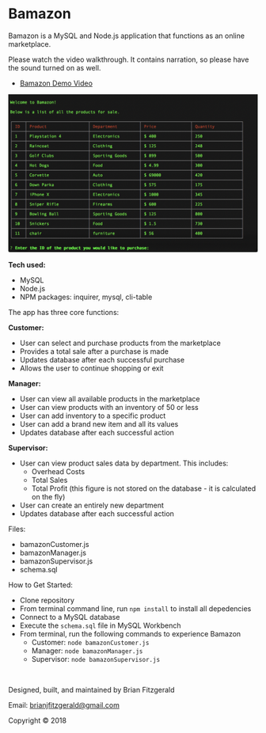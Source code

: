 # Bamazon

Bamazon is a MySQL and Node.js application that functions as an online marketplace.

Please watch the video walkthrough. It contains narration, so please have the sound turned on as well.
* [Bamazon Demo Video](https://drive.google.com/open?id=1iE_TABwLfDTecmOcuULW2LTd8QoRTjEc)

![image](assets/images/screenshot-bamazon.png)

**Tech used:**
* MySQL
* Node.js
* NPM packages: inquirer, mysql, cli-table

The app has three core functions:

**Customer:**
* User can select and purchase products from the marketplace
* Provides a total sale after a purchase is made
* Updates database after each successful purchase
* Allows the user to continue shopping or exit

**Manager:**
* User can view all available products in the marketplace
* User can view products with an inventory of 50 or less
* User can add inventory to a specific product
* User can add a brand new item and all its values
* Updates database after each successful action

**Supervisor:**
* User can view product sales data by department. This includes:
    * Overhead Costs
    * Total Sales
    * Total Profit (this figure is not stored on the database - it is calculated on the fly)
* User can create an entirely new department
* Updates database after each successful action

Files:
* bamazonCustomer.js
* bamazonManager.js
* bamazonSupervisor.js
* schema.sql

How to Get Started:
* Clone repository
* From terminal command line, run `npm install` to install all depedencies
* Connect to a MySQL database
* Execute the `schema.sql` file in MySQL Workbench
* From terminal, run the following commands to experience Bamazon
    * Customer: `node bamazonCustomer.js`
    * Manager: `node bamazonManager.js`
    * Supervisor: `node bamazonSupervisor.js`

&nbsp;

Designed, built, and maintained by Brian Fitzgerald

Email: brianjfitzgerald@gmail.com

Copyright &#169; 2018